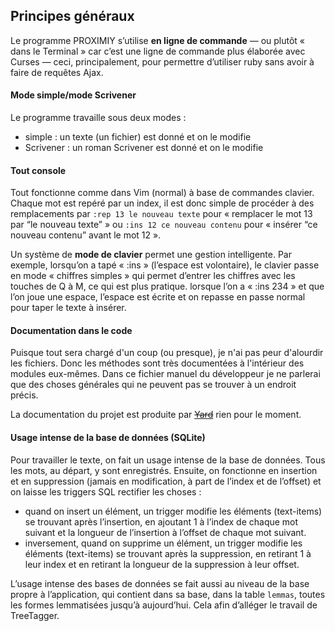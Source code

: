 ## Principes généraux

Le programme PROXIMIY s’utilise **en ligne de commande** — ou plutôt « dans le Terminal » car c’est une ligne de commande plus élaborée avec Curses — ceci, principalement, pour permettre d’utiliser ruby sans avoir à faire de requêtes Ajax.

#### Mode simple/mode Scrivener

Le programme travaille sous deux modes :

* simple : un texte (un fichier) est donné et on le modifie
* Scrivener : un roman Scrivener est donné et on le modifie

#### Tout console

Tout fonctionne comme dans Vim (normal) à base de commandes clavier. Chaque mot est repéré par un index, il est donc simple de procéder à des remplacements par `:rep 13 le nouveau texte` pour « remplacer le mot 13 par “le nouveau texte” » ou `:ins 12 ce nouveau contenu` pour « insérer “ce nouveau contenu” avant le mot 12 ».

Un système de **mode de clavier** permet une gestion intelligente. Par exemple, lorsqu’on a tapé « :ins  » (l’espace est volontaire), le clavier passe en mode « chiffres simples » qui permet d’entrer les chiffres avec les touches de Q à M, ce qui est plus pratique. lorsque l’on a « :ins 234 » et que l’on joue une espace, l’espace est écrite et on repasse en passe normal pour taper le texte à insérer.

#### Documentation dans le code

Puisque tout sera chargé d'un coup (ou presque), je n'ai pas peur d'alourdir les fichiers. Donc les méthodes sont très documentées à l'intérieur des modules eux-mêmes. Dans ce fichier manuel du développeur je ne parlerai que des choses générales qui ne peuvent pas se trouver à un endroit précis.

La documentation du projet est produite par [~~Yard~~](https://yardoc.org/) rien pour le moment.

#### Usage intense de la base de données (SQLite)

Pour travailler le texte, on fait un usage intense de la base de données. Tous les mots, au départ, y sont enregistrés. Ensuite, on fonctionne en insertion et en suppression (jamais en modification, à part de l’index et de l’offset) et on laisse les triggers SQL rectifier les choses :

* quand on insert un élément, un trigger modifie les éléments (text-items) se trouvant après l’insertion, en ajoutant 1 à l’index de chaque mot suivant et la longueur de l’insertion à l’offset de chaque mot suivant.
* inversement, quand on supprime un élément, un trigger modifie les éléments (text-items) se trouvant après la suppression, en retirant 1 à leur index et en retirant la longueur de la suppression à leur offset.

L’usage intense des bases de données se fait aussi au niveau de la base propre à l’application, qui contient dans sa base, dans la table `lemmas`, toutes les formes lemmatisées jusqu’à aujourd’hui. Cela afin d’alléger le travail de TreeTagger.
